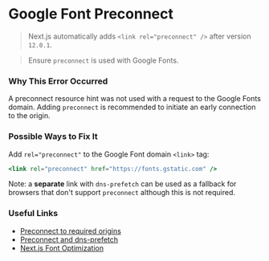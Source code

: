 # Google Font Preconnect

> Next.js automatically adds `<link rel="preconnect" />` after version `12.0.1`.

> Ensure `preconnect` is used with Google Fonts.

### Why This Error Occurred

A preconnect resource hint was not used with a request to the Google Fonts domain. Adding `preconnect` is recommended to initiate an early connection to the origin.

### Possible Ways to Fix It

Add `rel="preconnect"` to the Google Font domain `<link>` tag:

```jsx
<link rel="preconnect" href="https://fonts.gstatic.com" />
```

Note: a **separate** link with `dns-prefetch` can be used as a fallback for browsers that don't support `preconnect` although this is not required.

### Useful Links

- [Preconnect to required origins](https://web.dev/uses-rel-preconnect/)
- [Preconnect and dns-prefetch](https://web.dev/preconnect-and-dns-prefetch/#resolve-domain-name-early-with-reldns-prefetch)
- [Next.js Font Optimization](https://nextjs.org/docs/pages/building-your-application/optimizing/fonts)

